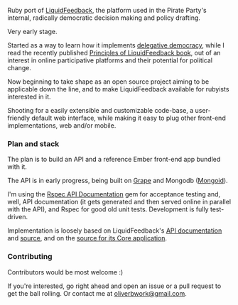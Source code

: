 Ruby port of [LiquidFeedback](http://liquidfeedback.org), the platform used in the Pirate Party's internal, radically democratic decision making and policy drafting.

Very early stage. 

Started as a way to learn how it implements [delegative democracy](http://en.wikipedia.org/wiki/Delegative_democracy), while I read the recently published [Principles of LiquidFeedback book](http://principles.liquidfeedback.org), out of an interest in online participative platforms and their potential for political change.

Now beginning to take shape as an open source project aiming to be applicable down the line, and to make LiquidFeedback available for rubyists interested in it.

Shooting for a easily extensible and customizable code-base, a user-friendly default web interface, while making it easy to plug other front-end implementations, web and/or mobile.

### Plan and stack

The plan is to build an API and a reference Ember front-end app bundled with it. 

The API is in early progress, being built on [Grape](https://github.com/intridea/grape) and Mongodb ([Mongoid](http://mongoid.org/en/mongoid/index.html)).

I'm using the [Rspec API Documentation](https://github.com/zipmark/rspec_api_documentation) gem for acceptance testing and, well, API documentation (it gets generated and then served online in parallel with the API), and Rspec for good old unit tests. Development is fully test-driven.

Implementation is loosely based on LiquidFeedback's [API documentation](http://dev.liquidfeedback.org/trac/lf/wiki/API) and [source](http://www.public-software-group.org/mercurial/lfapi), and on the [source for its Core application](http://dev.liquidfeedback.org/trac/lf/wiki/Core). 

### Contributing

Contributors would be most welcome :)

If you're interested, go right ahead and open an issue or a pull request to get the ball rolling. Or contact me at oliverbwork@gmail.com.

